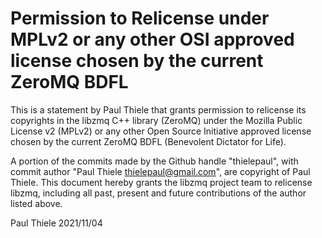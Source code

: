 # Permission to Relicense under MPLv2 or any other OSI approved license chosen by the current ZeroMQ BDFL

This is a statement by Paul Thiele that grants permission to
relicense its copyrights in the libzmq C++ library (ZeroMQ) under the
Mozilla Public License v2 (MPLv2) or any other Open Source Initiative
approved license chosen by the current ZeroMQ BDFL (Benevolent
Dictator for Life).

A portion of the commits made by the Github handle "thielepaul", with
commit author "Paul Thiele <thielepaul@gmail.com>", are
copyright of Paul Thiele.  This document hereby grants the libzmq
project team to relicense libzmq, including all past, present and
future contributions of the author listed above.

Paul Thiele
2021/11/04
